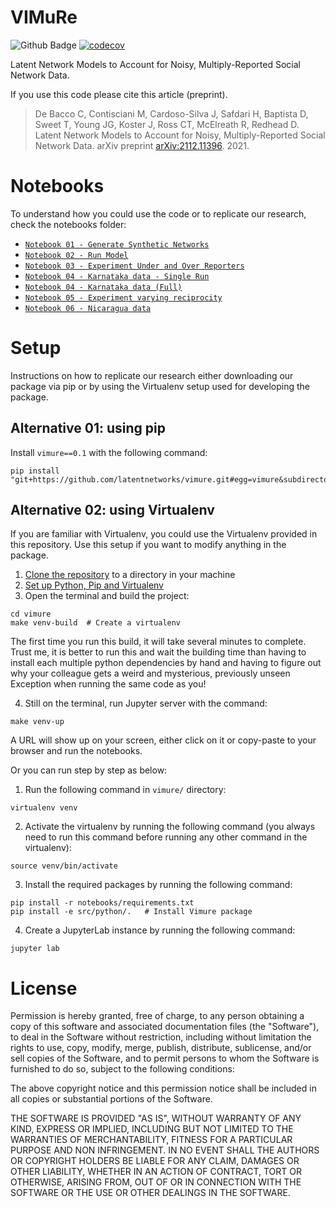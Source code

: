 # VIMuRe

![Github Badge](https://github.com/latentnetworks/vimure/workflows/test/badge.svg)
[![codecov](https://codecov.io/gh/latentnetworks/vimure/branch/main/graph/badge.svg?token=NAZP90D12J)](https://codecov.io/gh/latentnetworks/vimure)

Latent Network Models to Account for Noisy, Multiply-Reported Social Network Data.


If you use this code please cite this article (preprint).

> De Bacco C, Contisciani M, Cardoso-Silva J, Safdari H, Baptista D, Sweet T, Young JG, Koster J, Ross CT, McElreath R, Redhead D. Latent Network Models to Account for Noisy, Multiply-Reported Social Network Data. arXiv preprint [arXiv:2112.11396](https://arxiv.org/abs/2112.11396). 2021.


# Notebooks

To understand how you could use the code or to replicate our research, check the notebooks folder:

- [`Notebook 01 - Generate Synthetic Networks`](https://github.com/latentnetworks/vimure/blob/main/notebooks/Notebook%2001%20-%20Generate%20Synthetic%20Networks.ipynb)
- [`Notebook 02 - Run Model`](https://github.com/latentnetworks/vimure/blob/main/notebooks/Notebook%2002%20-%20Run%20Model.ipynb)
- [`Notebook 03 - Experiment Under and Over Reporters`](https://github.com/latentnetworks/vimure/blob/main/notebooks/Notebook%2003%20-%20Experiment%20under%20and%20over%20reporters.ipynb)
- [`Notebook 04 - Karnataka data - Single Run`](https://github.com/latentnetworks/vimure/blob/main/notebooks/Notebook%2004%20-%20Karnataka%20data%20-%20Single%20Run.ipynb)
- [`Notebook 04 - Karnataka data (Full)`](https://github.com/latentnetworks/vimure/blob/main/notebooks/Notebook%2004%20-%20Karnataka%20data.ipynb)
- [`Notebook 05 - Experiment varying reciprocity`](https://github.com/latentnetworks/vimure/blob/main/notebooks/Notebook%2005%20-%20Experiment%20varying%20reciprocity.ipynb)
- [`Notebook 06 - Nicaragua data`](https://github.com/latentnetworks/vimure/blob/main/notebooks/Notebook%2006%20-%20Nicaragua%20data.ipynb)

# Setup

Instructions on how to replicate our research either downloading our package via pip or by using the Virtualenv setup used for developing the package.

## Alternative 01: using pip

Install `vimure==0.1` with the following command:

```console
pip install "git+https://github.com/latentnetworks/vimure.git#egg=vimure&subdirectory=src/python/"
```

## Alternative 02: using Virtualenv

If you are familiar with Virtualenv, you could use the Virtualenv provided in this repository. Use this setup if you want to modify anything in the package.

1. [Clone the repository](https://docs.github.com/en/github/creating-cloning-and-archiving-repositories/cloning-a-repository-from-github/cloning-a-repository) to a directory in your machine
2. [Set up Python, Pip and Virtualenv](http://timsherratt.org/digital-heritage-handbook/docs/python-pip-virtualenv/)
3. Open the terminal and build the project:
```{console}
cd vimure
make venv-build  # Create a virtualenv
```
The first time you run this build, it will take several minutes to complete. Trust me, it is better to run this and wait the building time than having to install each multiple python dependencies by hand and having to figure out why your colleague gets a weird and mysterious, previously unseen Exception when running the same code as you!

4. Still on the terminal, run Jupyter server with the command:
```{console}
make venv-up
```

A URL will show up on your screen, either click on it or copy-paste to your browser and run the notebooks.

Or you can run step by step as below:
1. Run the following command in `vimure/` directory:
```{bash}
virtualenv venv
```
2. Activate the virtualenv by running the following command (you always need to run this command before running any other command in the virtualenv):
```{bash}
source venv/bin/activate
```
3. Install the required packages by running the following command:
```{bash}
pip install -r notebooks/requirements.txt
pip install -e src/python/.   # Install Vimure package
```
4. Create a JupyterLab instance by running the following command:
```{bash}
jupyter lab
```

# License

Permission is hereby granted, free of charge, to any person obtaining a copy of this software and associated documentation files (the "Software"), to deal in the Software without restriction, including without limitation the rights to use, copy, modify, merge, publish, distribute, sublicense, and/or sell copies of the Software, and to permit persons to whom the Software is furnished to do so, subject to the following conditions:

The above copyright notice and this permission notice shall be included in all copies or substantial portions of the Software.

THE SOFTWARE IS PROVIDED "AS IS", WITHOUT WARRANTY OF ANY KIND, EXPRESS OR IMPLIED, INCLUDING BUT NOT LIMITED TO THE WARRANTIES OF MERCHANTABILITY, FITNESS FOR A PARTICULAR PURPOSE AND NON INFRINGEMENT. IN NO EVENT SHALL THE AUTHORS OR COPYRIGHT HOLDERS BE LIABLE FOR ANY CLAIM, DAMAGES OR OTHER LIABILITY, WHETHER IN AN ACTION OF CONTRACT, TORT OR OTHERWISE, ARISING FROM, OUT OF OR IN CONNECTION WITH THE SOFTWARE OR THE USE OR OTHER DEALINGS IN THE SOFTWARE.
